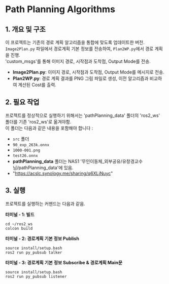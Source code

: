 Path Planning Algorithms
========================

1\. 개요 및 구조
-----------

이 프로젝트는 기존의 경로 계획 알고리즘을 통합에 맞도록 업데이트한 버전.  
`Image2Plan.py` 파일에서 경로계획 기본 정보를 전송하여, `Plan2WP.py`에서 경로 계획을 진행.  
'custom_msgs'를 통해 이미지 경로, 시작점과 도착점, Output Mode를 전송.  


*   **Image2Plan.py**: 이미지 경로, 시작점과 도착점, Output Mode를 메시지로 전송.
*   **Plan2WP.py**: 경로 계획 결과를 PNG 그림 파일로 생성, 이전 알고리즘과 비교하여 계산된 Cost를 출력.

2\. 필요 작업
---------

프로젝트를 정상적으로 실행하기 위해서는 'pathPlanning\_data' 폴더의 'ros2_ws' 폴더를 기존 'ros2_ws'로 옮겨야함.  
이 폴더는 다음과 같은 내용을 포함해야 합니다 :

*   `src` 폴더
*   `90_exp_263k.onnx`
*   `1000-001.png`
*   `test26.onnx`
*   **pathPlanning_data** 폴더는 NAS1 '무인이동체_외부공유/유창경교수님/pathPlanning_data'에 있음.
*   "https://acslc.synology.me/sharing/q6XLjNuyc"


3\. 실행
-----------


프로젝트를 실행하는 커맨드는 다음과 같음.

**터미널 - 1: 빌드**

`cd ~/ros2_ws`   
`colcon build`

**터미널 - 2: 경로계획 기본 정보 Publish**

`source install/setup.bash`  
`ros2 run py_pubsub talker`

**터미널 - 3: 경로계획 기본 정보 Subscribe & 경로계획 Main문**

`source install/setup.bash`  
`ros2 run py_pubsub listener`


